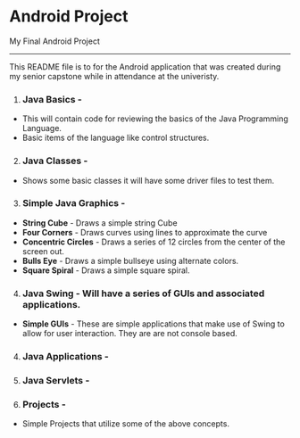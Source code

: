 #  Android Project
My Final Android Project
***
<p>This README file is to for the Android application that was created during my senior capstone while in attendance at the univeristy.

1. ### Java Basics - 
 * This will contain code for reviewing the basics of the Java Programming Language.
 * Basic items of the language like control structures.
2. ### Java Classes -
 *  Shows some basic classes it will have some driver files to test them.
3. ### Simple Java Graphics -
 * **String Cube**  - Draws a simple string Cube
 * **Four Corners**  - Draws curves using lines to approximate the curve
 * **Concentric Circles** - Draws a series of 12 circles from the center of the screen out.
 * **Bulls Eye** -  Draws a simple bullseye using alternate colors.
 * **Square Spiral** - Draws a simple square spiral.
4. ### Java Swing -  Will have a series of GUIs and associated applications.
* **Simple GUIs** -  These are simple applications that make use of Swing to allow for user interaction.  They are are not console based.
4. ### Java Applications -
5. ### Java Servlets - 
6. ### Projects -
 * Simple Projects that utilize some of the above concepts.
